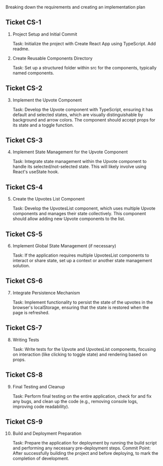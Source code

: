 Breaking down the requirements and creating an implementation plan

## Ticket CS-1

1. Project Setup and Initial Commit

    Task: Initialize the project with Create React App using TypeScript. Add readme.

2. Create Reusable Components Directory

    Task: Set up a structured folder within src for the components, typically named components.

## Ticket CS-2

3. Implement the Upvote Component

    Task: Develop the Upvote component with TypeScript, ensuring it has default and selected states, which are visually distinguishable by background and arrow colors. The component should accept props for its state and a toggle function.

## Ticket CS-3

4. Implement State Management for the Upvote Component

    Task: Integrate state management within the Upvote component to handle its selected/not-selected state. This will likely involve using React's useState hook.

## Ticket CS-4

5. Create the Upvotes List Component

    Task: Develop the UpvotesList component, which uses multiple Upvote components and manages their state collectively. This component should allow adding new Upvote components to the list.

## Ticket CS-5

6. Implement Global State Management (if necessary)

    Task: If the application requires multiple UpvotesList components to interact or share state, set up a context or another state management solution.

## Ticket CS-6
7. Integrate Persistence Mechanism

    Task: Implement functionality to persist the state of the upvotes in the browser's localStorage, ensuring that the state is restored when the page is refreshed.

## Ticket CS-7
8. Writing Tests

    Task: Write tests for the Upvote and UpvotesList components, focusing on interaction (like clicking to toggle state) and rendering based on props.

## Ticket CS-8
9. Final Testing and Cleanup

    Task: Perform final testing on the entire application, check for and fix any bugs, and clean up the code (e.g., removing console logs, improving code readability).

## Ticket CS-9

10. Build and Deployment Preparation

    Task: Prepare the application for deployment by running the build script and performing any necessary pre-deployment steps.
    Commit Point: After successfully building the project and before deploying, to mark the completion of development.